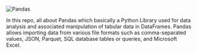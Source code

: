 ![Pandas](https://pbs.twimg.com/media/Fc2KoZTXoAIifyJ?format=jpg&name=medium)

In this repo, all about Pandas which basically a Python Library used for data analysis and associated manipulation of tabular data in DataFrames. Pandas allows importing data from various file formats such as comma-separated values, JSON, Parquet, SQL database tables or queries, and Microsoft Excel.
